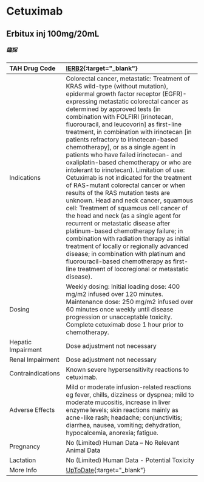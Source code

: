 # Cetuximab

## Erbitux inj 100mg/20mL

##### 臨採

| TAH Drug Code      | [IERB2](https://www.tahsda.org.tw/drugs/hissearch.php?drug_code=IERB2){:target="_blank"}                                                                                                                                                                                                                                                                                                                                                                                                                                                                                                                                                                                                                                                                                                                                                                                                                                                                                                                                                                                                                                    |
|:-------------------|:----------------------------------------------------------------------------------------------------------------------------------------------------------------------------------------------------------------------------------------------------------------------------------------------------------------------------------------------------------------------------------------------------------------------------------------------------------------------------------------------------------------------------------------------------------------------------------------------------------------------------------------------------------------------------------------------------------------------------------------------------------------------------------------------------------------------------------------------------------------------------------------------------------------------------------------------------------------------------------------------------------------------------------------------------------------------------------------------------------------------------|
| Indications        | Colorectal cancer, metastatic: Treatment of KRAS wild-type (without mutation), epidermal growth factor receptor (EGFR)-expressing metastatic colorectal cancer as determined by approved tests (in combination with FOLFIRI [irinotecan, fluorouracil, and leucovorin] as first-line treatment, in combination with irinotecan [in patients refractory to irinotecan-based chemotherapy], or as a single agent in patients who have failed irinotecan- and oxaliplatin-based chemotherapy or who are intolerant to irinotecan). Limitation of use: Cetuximab is not indicated for the treatment of RAS-mutant colorectal cancer or when results of the RAS mutation tests are unknown. Head and neck cancer, squamous cell: Treatment of squamous cell cancer of the head and neck (as a single agent for recurrent or metastatic disease after platinum-based chemotherapy failure; in combination with radiation therapy as initial treatment of locally or regionally advanced disease; in combination with platinum and fluorouracil-based chemotherapy as first-line treatment of locoregional or metastatic disease). |
| Dosing             | Weekly dosing: Initial loading dose: 400 mg/m2 infused over 120 minutes. Maintenance dose: 250 mg/m2 infused over 60 minutes once weekly until disease progression or unacceptable toxicity. Complete cetuximab dose 1 hour prior to chemotherapy.                                                                                                                                                                                                                                                                                                                                                                                                                                                                                                                                                                                                                                                                                                                                                                                                                                                                          |
| Hepatic Impairment | Dose adjustment not necessary                                                                                                                                                                                                                                                                                                                                                                                                                                                                                                                                                                                                                                                                                                                                                                                                                                                                                                                                                                                                                                                                                               |
| Renal Impairment   | Dose adjustment not necessary                                                                                                                                                                                                                                                                                                                                                                                                                                                                                                                                                                                                                                                                                                                                                                                                                                                                                                                                                                                                                                                                                               |
| Contraindications  | Known severe hypersensitivity reactions to cetuximab.                                                                                                                                                                                                                                                                                                                                                                                                                                                                                                                                                                                                                                                                                                                                                                                                                                                                                                                                                                                                                                                                       |
| Adverse Effects    | Mild or moderate infusion-related reactions eg fever, chills, dizziness or dyspnea; mild to moderate mucositis, increase in liver enzyme levels; skin reactions mainly as acne-like rash; headache; conjunctivitis; diarrhea, nausea, vomiting; dehydration, hypocalcemia, anorexia; fatigue.                                                                                                                                                                                                                                                                                                                                                                                                                                                                                                                                                                                                                                                                                                                                                                                                                               |
| Pregnancy          | No (Limited) Human Data – No Relevant Animal Data                                                                                                                                                                                                                                                                                                                                                                                                                                                                                                                                                                                                                                                                                                                                                                                                                                                                                                                                                                                                                                                                           |
| Lactation          | No (Limited) Human Data - Potential Toxicity                                                                                                                                                                                                                                                                                                                                                                                                                                                                                                                                                                                                                                                                                                                                                                                                                                                                                                                                                                                                                                                                                |
| More Info          | [UpToDate](https://www.uptodate.com/contents/cetuximab-drug-information){:target="_blank"}                                                                                                                                                                                                                                                                                                                                                                                                                                                                                                                                                                                                                                                                                                                                                                                                                                                                                                                                                                                                                                  |

